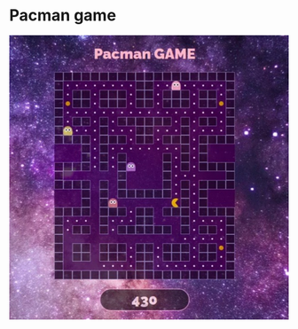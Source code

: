 # Pacman game

![pacman board](https://github.com/NataliaRajska/pacman/blob/main/sources/images/view.jpg)

